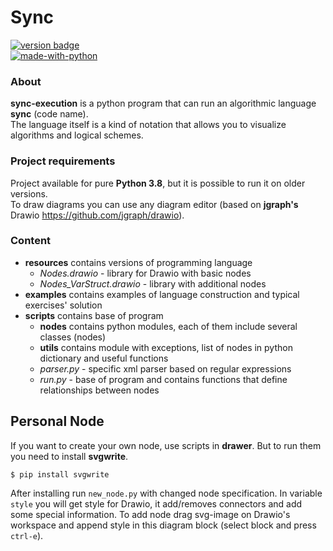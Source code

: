 # Sync

[![version badge](https://img.shields.io/badge/Version-0.6.0-yellow.svg)](https://github.com/octo-gone/sync-execution/)
<br/>
[![made-with-python](https://img.shields.io/badge/Made%20with-Python_3.8.3-1f425f.svg)](https://www.python.org/)

### About
__sync-execution__ is a python program that can run an algorithmic language __sync__ (code name).
<br/>
The language itself is a kind of notation that allows you to visualize algorithms and logical schemes.

### Project requirements
Project available for pure __Python 3.8__, but it is possible to run it on older versions.
<br/>
To draw diagrams you can use any diagram editor (based on __jgraph's__ Drawio https://github.com/jgraph/drawio). 

### Сontent
- __resources__ contains versions of programming language
    - _Nodes.drawio_ - library for Drawio with basic nodes
    - _Nodes_VarStruct.drawio_ - library with additional nodes 
- __examples__ contains examples of language construction and typical exercises' solution
- __scripts__ contains base of program 
    - __nodes__ contains python modules, each of them include several classes (nodes)
    - __utils__ contains module with exceptions, list of nodes in python dictionary and useful functions
    - _parser.py_ - specific xml parser based on regular expressions
    - _run.py_ - base of program and contains functions that define relationships between nodes

## Personal Node
If you want to create your own node, use scripts in __drawer__. 
But to run them you need to install __svgwrite__. 
```
$ pip install svgwrite
```
After installing run `new_node.py` with changed node specification.
In variable `style` you will get style for Drawio, it add/removes connectors and add some special information.
To add node drag svg-image on Drawio's workspace and append style in this diagram block (select block and press `ctrl-e`).
